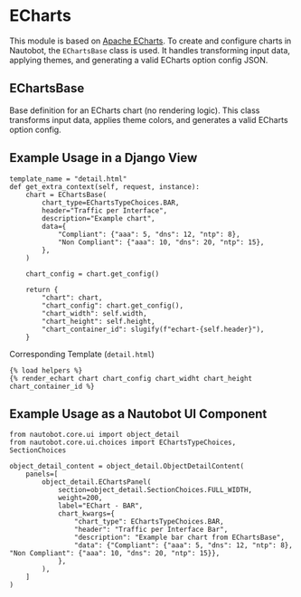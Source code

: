 # ECharts

This module is based on [Apache ECharts](https://echarts.apache.org/en/index.html). To create and configure charts in Nautobot, the `EChartsBase` class is used. It handles transforming input data, applying themes, and generating a valid ECharts option config JSON.

## EChartsBase

Base definition for an ECharts chart (no rendering logic). This class transforms input data, applies theme colors, and generates a valid ECharts option config.

## Example Usage in a Django View

```no-highlight
template_name = "detail.html"
def get_extra_context(self, request, instance):
    chart = EChartsBase(
        chart_type=EChartsTypeChoices.BAR,
        header="Traffic per Interface",
        description="Example chart",
        data={
            "Compliant": {"aaa": 5, "dns": 12, "ntp": 8},
            "Non Compliant": {"aaa": 10, "dns": 20, "ntp": 15},
        },
    )

    chart_config = chart.get_config()

    return {
        "chart": chart,
        "chart_config": chart.get_config(),
        "chart_width": self.width,
        "chart_height": self.height,
        "chart_container_id": slugify(f"echart-{self.header}"),
    }
```

Corresponding Template (`detail.html`)

```no-highlight
{% load helpers %}
{% render_echart chart chart_config chart_widht chart_height chart_container_id %}
```

## Example Usage as a Nautobot UI Component

```no-highlight
from nautobot.core.ui import object_detail
from nautobot.core.ui.choices import EChartsTypeChoices, SectionChoices

object_detail_content = object_detail.ObjectDetailContent(
    panels=[
        object_detail.EChartsPanel(
            section=object_detail.SectionChoices.FULL_WIDTH,
            weight=200,
            label="EChart - BAR",
            chart_kwargs={
                "chart_type": EChartsTypeChoices.BAR,
                "header": "Traffic per Interface Bar",
                "description": "Example bar chart from EChartsBase",
                "data": {"Compliant": {"aaa": 5, "dns": 12, "ntp": 8}, "Non Compliant": {"aaa": 10, "dns": 20, "ntp": 15}},
            },
        ),
    ]
)
```
